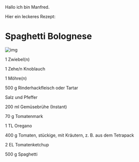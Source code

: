 Hallo ich bin Manfred.

Hier ein leckeres Rezept:

# Spaghetti Bolognese

![img](https://img.chefkoch-cdn.de/rezepte/393031127655461/bilder/831054/crop-642x428/spaghetti-bolognese.jpg)

1	Zwiebel(n)  

1 Zehe/n	Knoblauch  

1	Möhre(n)  

500 g	Rinderhackfleisch oder Tartar  

Salz und Pfeffer  

200 ml	Gemüsebrühe (Instant)  

70 g	Tomatenmark  

1 TL	Oregano  

400 g	Tomaten, stückige, mit Kräutern, z. B. aus dem Tetrapack  

2 EL	Tomatenketchup  

500 g	Spaghetti  
